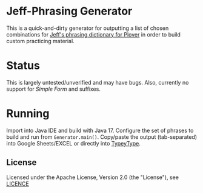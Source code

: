 # Jeff-Phrasing Generator

This is a quick-and-dirty generator for outputting a list of chosen combinations
for [Jeff's phrasing dictionary for Plover](https://github.com/jthlim/jeff-phrasing)
in order to build custom practicing material.

# Status

This is largely untested/unverified and may have bugs.
Also, currently no support for _Simple Form_ and suffixes.

# Running

Import into Java IDE and build with Java 17.
Configure the set of phrases to build and run from `Generator.main()`.
Copy/paste the output (tab-separated) into Google Sheets/EXCEL or directly into [TypeyType](https://didoesdigital.com/typey-type).

## License

Licensed under the Apache License, Version 2.0 (the "License"), see [LICENCE](LICENCE)